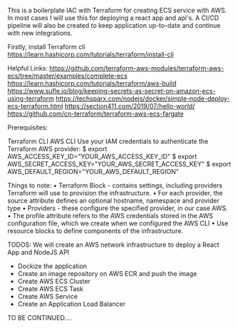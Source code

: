 
This is a boilerplate IAC with Terraform for creating ECS service with AWS. In most cases I will use this for deploying a react app and api's. 
A CI/CD pipeline will also be created to keep application up-to-date and continue with new integrations.

Firstly, install Terraform cli https://learn.hashicorp.com/tutorials/terraform/install-cli

Helpful Links: 
https://github.com/terraform-aws-modules/terraform-aws-ecs/tree/master/examples/complete-ecs 
https://learn.hashicorp.com/tutorials/terraform/aws-build 
https://www.sufle.io/blog/keeping-secrets-as-secret-on-amazon-ecs-using-terraform 
https://techsparx.com/nodejs/docker/simple-node-deploy-ecs-terraform.html 
https://section411.com/2019/07/hello-world/ 
https://github.com/cn-terraform/terraform-aws-ecs-fargate

Prerequisites:

Terraform CLI
AWS CLI
Use your IAM credentials to authenticate the Terraform AWS provider: 
$ export AWS_ACCESS_KEY_ID="YOUR_AWS_ACCESS_KEY_ID" 
$ export AWS_SECRET_ACCESS_KEY="YOUR_AWS_SECRET_ACCESS_KEY" 
$ export AWS_DEFAULT_REGION="YOUR_AWS_DEFAULT_REGION"

Things to note: 
• Terraform Block - contains settings, including providers Terraform will use to provision the infrastructure. 
• For each provider, the source attribute defines an optional hostname, namespace and provider type 
• Providers - these configure the specified provider, in our case AWS. 
• The profile attribute refers to the AWS credentials stored in the AWS configuration file, which we create when we configured the AWS CLI 
• Use resource blocks to define components of the infrastructure.

TODOS: We will create an AWS network infrastructure to deploy a React App and NodeJS API 
- Dockize the application 
- Create an image repository on AWS ECR and push the image 
- Create AWS ECS Cluster 
- Create AWS ECS Task 
- Create AWS Service 
- Create an Application Load Balancer

TO BE CONTINUED....
